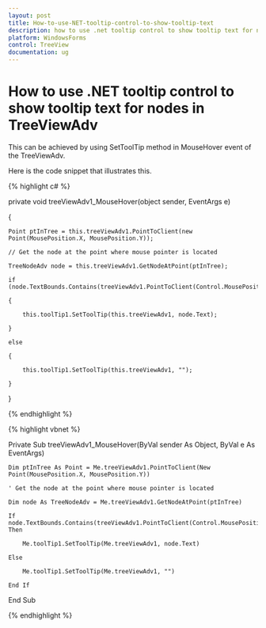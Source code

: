 ```yaml
---
layout: post
title: How-to-use-NET-tooltip-control-to-show-tooltip-text
description: how to use .net tooltip control to show tooltip text for nodes in treeviewadv
platform: WindowsForms
control: TreeView 
documentation: ug
---
```


# How to use .NET tooltip control to show tooltip text for nodes in TreeViewAdv

This can be achieved by using SetToolTip method in MouseHover event of the TreeViewAdv. 

Here is the code snippet that illustrates this.

{% highlight c# %}



private void treeViewAdv1_MouseHover(object sender, EventArgs e)

{

    Point ptInTree = this.treeViewAdv1.PointToClient(new Point(MousePosition.X, MousePosition.Y));

    // Get the node at the point where mouse pointer is located

    TreeNodeAdv node = this.treeViewAdv1.GetNodeAtPoint(ptInTree);

    if (node.TextBounds.Contains(treeViewAdv1.PointToClient(Control.MousePosition)))

    {

        this.toolTip1.SetToolTip(this.treeViewAdv1, node.Text);

    }

    else

    {

        this.toolTip1.SetToolTip(this.treeViewAdv1, "");

    }

}

{% endhighlight %}

{% highlight vbnet %}



Private Sub treeViewAdv1_MouseHover(ByVal sender As Object, ByVal e As EventArgs)

    Dim ptInTree As Point = Me.treeViewAdv1.PointToClient(New Point(MousePosition.X, MousePosition.Y))

    ' Get the node at the point where mouse pointer is located

    Dim node As TreeNodeAdv = Me.treeViewAdv1.GetNodeAtPoint(ptInTree)

    If node.TextBounds.Contains(treeViewAdv1.PointToClient(Control.MousePosition)) Then

        Me.toolTip1.SetToolTip(Me.treeViewAdv1, node.Text)

    Else

        Me.toolTip1.SetToolTip(Me.treeViewAdv1, "")

    End If

End Sub

{% endhighlight %}

